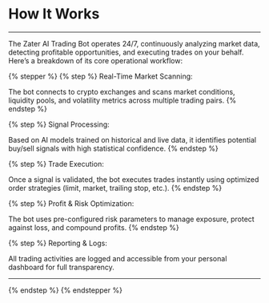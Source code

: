 # How It Works

***

The Zater AI Trading Bot operates 24/7, continuously analyzing market data, detecting profitable opportunities, and executing trades on your behalf. Here’s a breakdown of its core operational workflow:

{% stepper %}
{% step %}
Real-Time Market Scanning:

The bot connects to crypto exchanges and scans market conditions, liquidity pools, and volatility metrics across multiple trading pairs.
{% endstep %}

{% step %}
Signal Processing:

Based on AI models trained on historical and live data, it identifies potential buy/sell signals with high statistical confidence.
{% endstep %}

{% step %}
Trade Execution:

Once a signal is validated, the bot executes trades instantly using optimized order strategies (limit, market, trailing stop, etc.).
{% endstep %}

{% step %}
Profit & Risk Optimization:

The bot uses pre-configured risk parameters to manage exposure, protect against loss, and compound profits.
{% endstep %}

{% step %}
Reporting & Logs:

All trading activities are logged and accessible from your personal dashboard for full transparency.

***
{% endstep %}
{% endstepper %}
